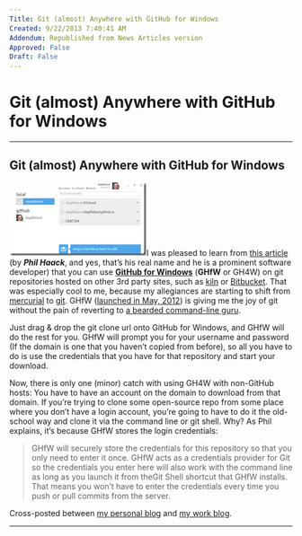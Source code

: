 ```yaml
---
Title: Git (almost) Anywhere with GitHub for Windows
Created: 9/22/2013 7:40:41 AM
Addendum: Republished from News Articles version
Approved: False
Draft: False
---
```

# Git (almost) Anywhere with GitHub for Windows

---

## Git (almost) Anywhere with GitHub for Windows


[![SNAGHTML28dcea54](images/010/10/10/SNAGHTML28dcea54_thumb.png "SNAGHTML28dcea54")](images/010/10/10/SNAGHTML28dcea54.png)I was pleased to learn from [this article](http://haacked.com/archive/2012/05/30/using-github-for-windows-with-non-github-repositories.aspx) (by ***Phil Haack***, and yes, that’s his real name and he is a prominent software developer) that you can use **[GitHub for Windows](http://msysgit.github.io/)** (**GHfW** or GH4W) on git repositories hosted on other 3rd party sites, such as [kiln](http://www.fogcreek.com/kiln/) or [Bitbucket](https://bitbucket.org/). That was especially cool to me, because <font color="#a5a5a5"><confession></confession></font>my allegiances are starting to shift from [mercurial](http://mercurial.selenic.com/) to [git](http://git-scm.com/)<font color="#a5a5a5"></font>. GHfW ([launched in May, 2012](http://haacked.com/archive/2012/05/21/introducing-github-for-windows.aspx)) is giving me the joy of git without the pain of reverting to [a bearded command-line guru](http://dilbert.com/strips/comic/2009-12-27/).



Just drag & drop the git clone url onto GitHub for Windows, and GHfW will do the rest for you. GHfW will prompt you for your username and password (If the domain is one that you haven’t copied from before), so all you have to do is use the credentials that you have for that repository and start your download.



Now, there is only one (minor) catch with using GH4W with non-GitHub hosts: You have to have an account on the domain to download from that domain. If you’re trying to clone some open-source repo from some place where you don’t have a login account, you’re going to have to do it the old-school way and clone it via the command line or git shell. Why? As Phil explains, it’s because GHfW stores the login credentials:



> GHfW will securely store the credentials for this repository so that you only need to enter it once. GHfW acts as a credentials provider for Git so the credentials you enter here will also work with the command line as long as you launch it from theGit Shell shortcut that GHfW installs. That means you won’t have to enter the credentials every time you push or pull commits from the server.



Cross-posted between [my personal blog](http://kb.gilleland.info/) and [my work blog](http://www.dmit.nait.ca/staff/dgilleland/).



---

